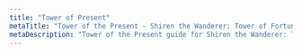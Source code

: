 ```yaml
---
title: "Tower of Present"
metaTitle: "Tower of the Present - Shiren the Wanderer: Tower of Fortune Wiki"
metaDescription: "Tower of the Present guide for Shiren the Wanderer: The Tower of Fortune and the Dice of Fate."
---
```

